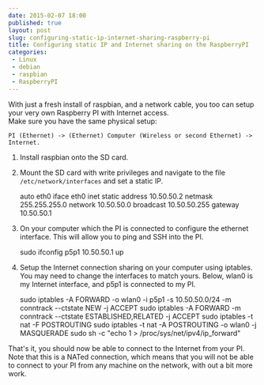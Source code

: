 ```yaml
---
date: 2015-02-07 18:00
published: true
layout: post
slug: configuring-static-ip-internet-sharing-raspberry-pi
title: Configuring static IP and Internet sharing on the RaspberryPI
categories:
 - Linux
 - debian
 - raspbian
 - RaspberryPI
---
```

With just a fresh install of raspbian, and a network cable, you too can setup your very own Raspberry PI with Internet access.  
Make sure you have the same physical setup: 

	PI (Ethernet) -> (Ethernet) Computer (Wireless or second Ethernet) -> Internet.

1. Install raspbian onto the SD card. 
2. Mount the SD card with write privileges and navigate to the file ```/etc/network/interfaces``` and set a static IP. 

	auto eth0
	iface eth0 inet static
		address 10.50.50.2
		netmask 255.255.255.0
		network 10.50.50.0
		broadcast 10.50.50.255
		gateway 10.50.50.1

3. On your computer which the PI is connected to configure the ethernet interface. This will allow you to ping and SSH into the PI.


	sudo ifconfig p5p1 10.50.50.1 up


4. Setup the Internet connection sharing on your computer using iptables. You may need to change the interfaces to match yours. Below, wlan0 is my Internet interface, and p5p1 is connected to my PI.

	sudo iptables -A FORWARD -o wlan0 -i p5p1 -s 10.50.50.0/24 -m conntrack --ctstate NEW -j ACCEPT
	sudo iptables -A FORWARD -m conntrack --ctstate ESTABLISHED,RELATED -j ACCEPT
	sudo iptables -t nat -F POSTROUTING
	sudo iptables -t nat -A POSTROUTING -o wlan0 -j MASQUERADE
	sudo sh -c "echo 1 > /proc/sys/net/ipv4/ip_forward"

That's it, you should now be able to connect to the Internet from your PI. Note that this is a NATed connection, which means that you will not be able to connect to your PI from any machine on the network, with out a bit more work.
